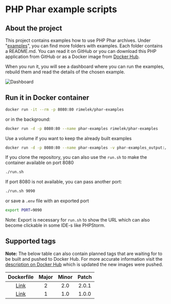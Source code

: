 PHP Phar example scripts
========================

About the project
-----------------

This project contains examples how to use PHP Phar archives. 
Under "[examples](https://github.com/rimelek/phar-examples/tree/master/examples)", 
you can find more folders with examples. Each folder contains a README.md. 
You can read it on GitHub or you can download this PHP application from GitHub
or as a Docker image from [Docker Hub](https://hub.docker.com/r/rimelek/phar-examples/).

When you run it, you will see a dashboard where you can run the examples, 
rebuild them and read the details of the chosen example.

![Dashboard](https://ams03pap005files.storage.live.com/y4mfw4MCLD0ohxT_oJ5XslpmjTgJQlR_3j1TE6rPyxcZ6Z0aaIoZS86y5qBmXci3nx7EnzyAy4reiX19UQHFObH1XCxoUGGUUWzuO8-GLnLRp_bUHOCxZOhGesazmx85RwbvaF9wmYIYUoSOeTuoxUnXGle5uCwfHmoU60f16iaZo7LjSshDGKu7NUvQBUHUSb5?width=1024&height=655&cropmode=none)

Run it in Docker container
--------------------------

```bash
docker run -it --rm -p 8080:80 rimelek/phar-examples
```

or in the background:

```bash
docker run -d -p 8080:80 --name phar-examples rimelek/phar-examples
```

Use a volume if you want to keep the already built examples

```bash
docker run -d -p 8080:80 --name phar-examples -v phar-examples_output:/var/www/html/output rimelek/phar-examples
```

If you clone the repository, you can also use the `run.sh` to make the container available on port 8080

```bash
./run.sh
```

If port 8080 is not available, you can pass another port:

```bash
./run.sh 9090
```

or save a `.env` file with an exported port

```bash
export PORT=9090
```

Note: Export is necessary for `run.sh` to show the URL which can also become clickable in some IDE-s like PHPStorm.

Supported tags
--------------

**Note:** The below table can also contain planned tags that are waiting for to be built and pushed to Docker Hub.
For more accurate information visit the [description on Docker Hub](https://hub.docker.com/r/rimelek/phar-examples/)
which is updated the new images were pushed.

|                               Dockerfile                                | Major | Minor | Patch |
|:-----------------------------------------------------------------------:|:-----:|:-----:|:-----:|
| [Link](https://github.com/rimelek/phar-examples/blob/v2.0.1/Dockerfile) |   2   |  2.0  | 2.0.1 |
| [Link](https://github.com/rimelek/phar-examples/blob/v1.0.0/Dockerfile) |   1   |  1.0  | 1.0.0 |
